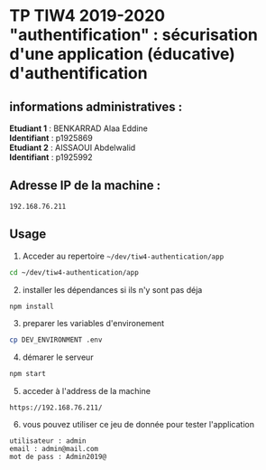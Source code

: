 TP TIW4 2019-2020 "authentification" : sécurisation d'une application (éducative) d'authentification
=====================================================================================================

## informations administratives :
**Etudiant 1** : BENKARRAD Alaa Eddine<br>
   **Identifiant**  :  p1925869<br>
**Etudiant 2** :   AISSAOUI Abdelwalid<br>
   **Identifiant**  :  p1925992  <br>
## Adresse IP de la machine :
`192.168.76.211`
##  Usage
1. Acceder au repertoire `~/dev/tiw4-authentication/app`
```bash
cd ~/dev/tiw4-authentication/app
```
2. installer les dépendances si ils n'y sont pas déja
```bash
npm install
```
3. preparer les variables d'environement
```bash
cp DEV_ENVIRONMENT .env
```
4. démarer le serveur
```bash
npm start
```
5. acceder à l'address de la machine
```
https://192.168.76.211/
```
6. vous pouvez utiliser ce jeu de donnée pour tester l'application 
```
utilisateur : admin
email : admin@mail.com
mot de pass : Admin2019@
```
